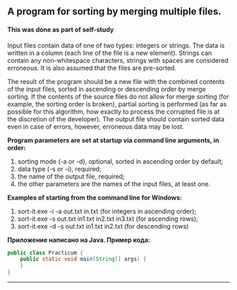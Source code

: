 ## A program for sorting by merging multiple files.
#### This was done as part of self-study

Input files contain data of one of two types: integers or strings. The data is written in a column (each line of the file is a new element). Strings can contain any non-whitespace characters, strings with spaces are considered erroneous. It is also assumed that the files are pre-sorted.

The result of the program should be a new file with the combined contents of the input files, sorted in ascending or descending order by merge sorting.
If the contents of the source files do not allow for merge sorting (for example, the sorting order is broken), partial sorting is performed (as far as possible for this algorithm, how exactly to process the corrupted file is at the discretion of the developer). The output file should contain sorted data even in case of errors, however, erroneous data may be lost.

**Program parameters are set at startup via command line arguments, in order:**
1. sorting mode (-a or -d), optional, sorted in ascending order by default;
2. data type (-s or -i), required;
3. the name of the output file, required;
4. the other parameters are the names of the input files, at least one.
 
**Examples of starting from the command line for Windows:**
1. sort-it.exe -i -a out.txt in.txt (for integers in ascending order);
2. sort-it.exe -s out.txt in1.txt in2.txt in3.txt (for ascending rows);
3. sort-it.exe -d -s out.txt in1.txt in2.txt (for descending rows)

**Приложение написано на Java. Пример кода:**
```java
public class Practicum {
    public static void main(String[] args) {
    }
}
```
------
